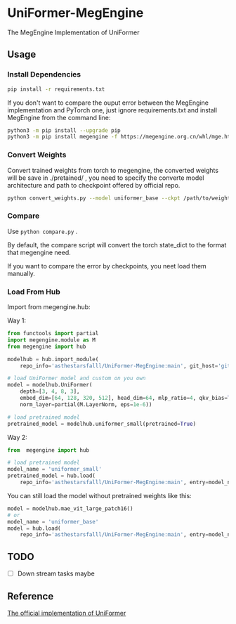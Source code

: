 # UniFormer-MegEngine
The MegEngine Implementation of UniFormer

## Usage

### Install Dependencies

```bash
pip install -r requirements.txt
```

If you don't want to compare the ouput error between the MegEngine implementation and PyTorch one, just ignore requirements.txt and install MegEngine from the command line:

```bash
python3 -m pip install --upgrade pip 
python3 -m pip install megengine -f https://megengine.org.cn/whl/mge.html
```

### Convert Weights

Convert trained weights from torch to megengine, the converted weights will be save in ./pretained/ , you need to specify the converte model architecture and path to checkpoint offered by official repo.

```bash
python convert_weights.py --model uniformer_base --ckpt /path/to/weights
```

### Compare

Use `python compare.py` .

By default, the compare script will convert the torch state_dict to the format that megengine need.

If you want to compare the error by checkpoints, you neet load them manually.

### Load From Hub

Import from megengine.hub:

Way 1:

```python
from functools import partial
import megengine.module as M
from megengine import hub

modelhub = hub.import_module(
    repo_info='asthestarsfalll/UniFormer-MegEngine:main', git_host='github.com')

# load UniFormer model and custom on you own
model = modelhub.UniFormer(
    depth=[3, 4, 8, 3],
    embed_dim=[64, 128, 320, 512], head_dim=64, mlp_ratio=4, qkv_bias=True,
    norm_layer=partial(M.LayerNorm, eps=1e-6))

# load pretrained model
pretrained_model = modelhub.uniformer_small(pretrained=True)
```

Way 2:

```python
from  megengine import hub

# load pretrained model 
model_name = 'uniformer_small'
pretrained_model = hub.load(
    repo_info='asthestarsfalll/UniFormer-MegEngine:main', entry=model_name, git_host='github.com', pretrained=True)
```

You can still load the model without pretrained weights like this:

```python
model = modelhub.mae_vit_large_patch16()
# or
model_name = 'uniformer_base'
model = hub.load(
    repo_info='asthestarsfalll/UniFormer-MegEngine:main', entry=model_name, git_host='github.com')
```

## TODO

- [ ] Down stream tasks maybe

## Reference

[The official implementation of UniFormer](https://github.com/Sense-X/UniFormer)
